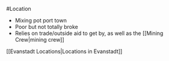 #Location 
- Mixing pot port town
- Poor but not totally broke
- Relies on trade/outside aid to get by, as well as the [[Mining Crew|mining crew]]

[[Evanstadt Locations|Locations in Evanstadt]]
